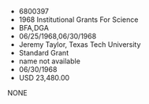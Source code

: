 * 6800397
* 1968 Institutional Grants For Science
* BFA,DGA
* 06/25/1968,06/30/1968
* Jeremy Taylor, Texas Tech University
* Standard Grant
*   name not available
* 06/30/1968
* USD 23,480.00

NONE